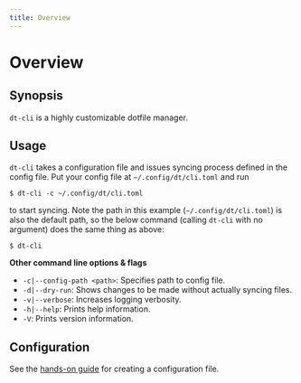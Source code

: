 ```yaml
---
title: Overview
---
```


# Overview

## Synopsis

`dt-cli` is a highly customizable dotfile manager.

## Usage

`dt-cli` takes a configuration file and issues syncing process defined in the
config file.  Put your config file at `~/.config/dt/cli.toml` and run

```shell
$ dt-cli -c ~/.config/dt/cli.toml
```

to start syncing.  Note the path in this example (`~/.config/dt/cli.toml`) is
also the default path, so the below command (calling `dt-cli` with no argument)
does the same thing as above:

```shell
$ dt-cli
```

**Other command line options & flags**

- `-c|--config-path <path>`: Specifies path to config file.
- `-d|--dry-run`: Shows changes to be made without actually syncing files.
- `-v|--verbose`: Increases logging verbosity.
- `-h|--help`: Prints help information.
- `-V`: Prints version information.

## Configuration

See the [hands-on guide](/config/guide/) for creating a configuration file.
